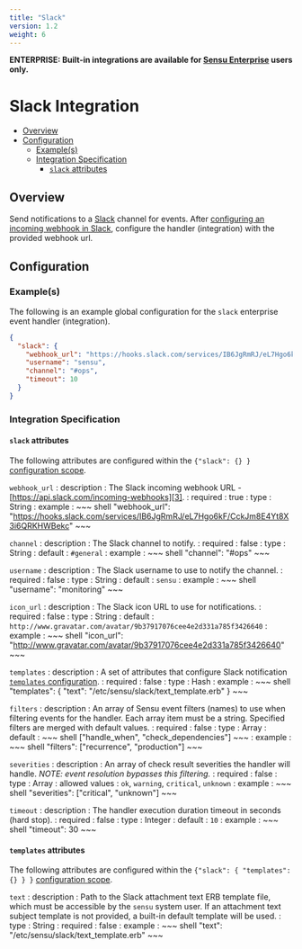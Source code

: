 ```yaml
---
title: "Slack"
version: 1.2
weight: 6
---
```


**ENTERPRISE: Built-in integrations are available for [Sensu Enterprise][1]
users only.**

# Slack Integration

- [Overview](#overview)
- [Configuration](#configuration)
  - [Example(s)](#examples)
  - [Integration Specification](#integration-specification)
    - [`slack` attributes](#slack-attributes)

## Overview

Send notifications to a [Slack][2] channel for events. After [configuring an
incoming webhook in Slack][3], configure the handler (integration) with the
provided webhook url.

## Configuration

### Example(s)

The following is an example global configuration for the `slack` enterprise
event handler (integration).

~~~ json
{
  "slack": {
    "webhook_url": "https://hooks.slack.com/services/IB6JgRmRJ/eL7Hgo6kF/CckJm8E4Yt8X3i6QRKHWBekc",
    "username": "sensu",
    "channel": "#ops",
    "timeout": 10
  }
}
~~~

### Integration Specification

#### `slack` attributes

The following attributes are configured within the `{"slack": {} }`
[configuration scope][4].

`webhook_url`
: description
  : The Slack incoming webhook URL - [https://api.slack.com/incoming-webhooks][3].
: required
  : true
: type
  : String
: example
  : ~~~ shell
    "webhook_url": "https://hooks.slack.com/services/IB6JgRmRJ/eL7Hgo6kF/CckJm8E4Yt8X3i6QRKHWBekc"
    ~~~

`channel`
: description
  : The Slack channel to notify.
: required
  : false
: type
  : String
: default
  : `#general`
: example
  : ~~~ shell
    "channel": "#ops"
    ~~~

`username`
: description
  : The Slack username to use to notify the channel.
: required
  : false
: type
  : String
: default
  : `sensu`
: example
  : ~~~ shell
    "username": "monitoring"
    ~~~

`icon_url`
: description
  : The Slack icon URL to use for notifications.
: required
  : false
: type
  : String
: default
  : `http://www.gravatar.com/avatar/9b37917076cee4e2d331a785f3426640`
: example
  : ~~~ shell
    "icon_url": "http://www.gravatar.com/avatar/9b37917076cee4e2d331a785f3426640"
    ~~~

`templates`
: description
  : A set of attributes that configure Slack notification [`templates` configuration][5].
: required
  : false
: type
  : Hash
: example
  : ~~~ shell
    "templates": {
      "text": "/etc/sensu/slack/text_template.erb"
    }
    ~~~

`filters`
: description
  : An array of Sensu event filters (names) to use when filtering events for the
    handler. Each array item must be a string. Specified filters are merged with
    default values.
: required
  : false
: type
  : Array
: default
  : ~~~ shell
    ["handle_when", "check_dependencies"]
    ~~~
: example
  : ~~~ shell
    "filters": ["recurrence", "production"]
    ~~~

`severities`
: description
  : An array of check result severities the handler will handle.
    _NOTE: event resolution bypasses this filtering._
: required
  : false
: type
  : Array
: allowed values
  : `ok`, `warning`, `critical`, `unknown`
: example
  : ~~~ shell
    "severities": ["critical", "unknown"]
    ~~~

`timeout`
: description
  : The handler execution duration timeout in seconds (hard stop).
: required
  : false
: type
  : Integer
: default
  : `10`
: example
  : ~~~ shell
    "timeout": 30
    ~~~

#### `templates` attributes

The following attributes are configured within the `{"slack": { "templates": {}
} }` [configuration scope][6].

`text`
: description
  : Path to the Slack attachment text ERB template file, which must be accessible
    by the `sensu` system user. If an attachment text subject template
    is not provided, a built-in default template will be used.
: type
  : String
: required
  : false
: example
  : ~~~ shell
    "text": "/etc/sensu/slack/text_template.erb"
    ~~~

[?]:  #
[1]:  /enterprise
[2]:  https://slack.com?ref=sensu-enterprise
[3]:  https://api.slack.com/incoming-webhooks?ref=sensu-enterprise
[4]:  ../../reference/configuration.html#configuration-scopes
[5]:  #templates-attributes
[6]:  ../../reference/configuration.html#configuration-scopes
